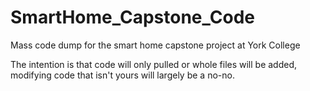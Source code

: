 # SmartHome_Capstone_Code
Mass code dump for the smart home capstone project at York College

The intention is that code will only pulled or whole files will be added, modifying code that isn't yours will largely be a no-no.
